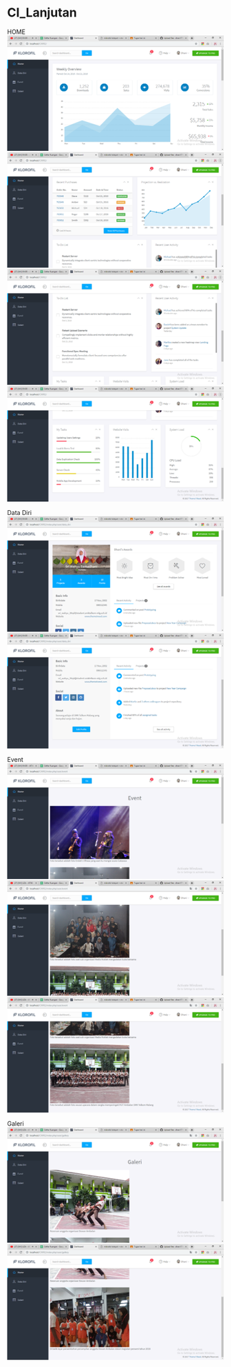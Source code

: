 # CI_Lanjutan

HOME
![alt text](https://github.com/dhani1711/CI_Lanjutan/blob/master/ss/home.png)
![alt text](https://github.com/dhani1711/CI_Lanjutan/blob/master/ss/home2.png)
![alt text](https://github.com/dhani1711/CI_Lanjutan/blob/master/ss/home3.png)
![alt text](https://github.com/dhani1711/CI_Lanjutan/blob/master/ss/home4.png)

Data Diri
![alt text](https://github.com/dhani1711/CI_Lanjutan/blob/master/ss/data-diri.png)
![alt text](https://github.com/dhani1711/CI_Lanjutan/blob/master/ss/data-diri2.png)

Event
![alt text](https://github.com/dhani1711/CI_Lanjutan/blob/master/ss/event.png)
![alt text](https://github.com/dhani1711/CI_Lanjutan/blob/master/ss/event2.png)
![alt text](https://github.com/dhani1711/CI_Lanjutan/blob/master/ss/event3.png)

Galeri
![alt text](https://github.com/dhani1711/CI_Lanjutan/blob/master/ss/galeri.png)
![alt text](https://github.com/dhani1711/CI_Lanjutan/blob/master/ss/galeri2.png)
